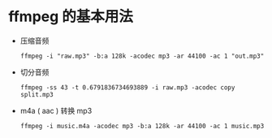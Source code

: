 # ffmpeg 的基本用法



* 压缩音频

  ```shell
  ffmpeg -i "raw.mp3" -b:a 128k -acodec mp3 -ar 44100 -ac 1 "out.mp3"
  ```



* 切分音频

  ```shell
  ffmpeg -ss 43 -t 0.6791836734693889 -i raw.mp3 -acodec copy split.mp3
  ```

  

* m4a ( aac ) 转换 mp3

  ```shell
  ffmpeg -i music.m4a -acodec mp3 -b:a 128k -ar 44100 -ac 1 music.mp3
  ```

  

